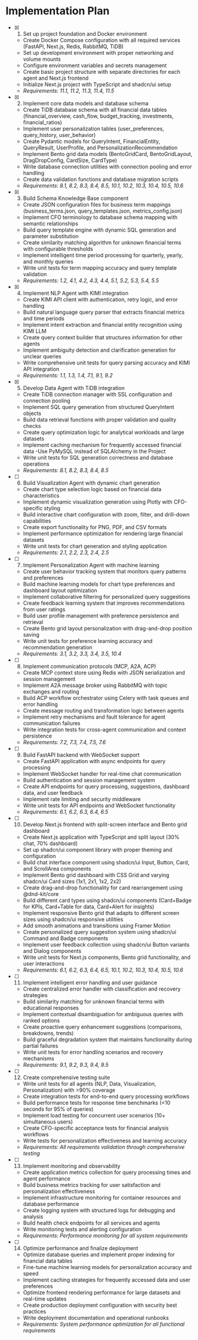 # Implementation Plan

- [x] 1. Set up project foundation and Docker environment

  - Create Docker Compose configuration with all required services (FastAPI, Next.js, Redis, RabbitMQ, TiDB)
  - Set up development environment with proper networking and volume mounts
  - Configure environment variables and secrets management
  - Create basic project structure with separate directories for each agent and Next.js frontend
  - Initialize Next.js project with TypeScript and shadcn/ui setup
  - _Requirements: 11.1, 11.2, 11.3, 11.4, 11.5_

- [x] 2. Implement core data models and database schema

  - Create TiDB database schema with all financial data tables (financial_overview, cash_flow, budget_tracking, investments, financial_ratios)
  - Implement user personalization tables (user_preferences, query_history, user_behavior)
  - Create Pydantic models for QueryIntent, FinancialEntity, QueryResult, UserProfile, and PersonalizationRecommendation
  - Implement Bento grid data models (BentoGridCard, BentoGridLayout, DragDropConfig, CardSize, CardType)
  - Write database connection utilities with connection pooling and error handling
  - Create data validation functions and database migration scripts
  - _Requirements: 8.1, 8.2, 8.3, 8.4, 8.5, 10.1, 10.2, 10.3, 10.4, 10.5, 10.6_

- [x] 3. Build Schema Knowledge Base component

  - Create JSON configuration files for business term mappings (business_terms.json, query_templates.json, metrics_config.json)
  - Implement CFO terminology to database schema mapping with semantic relationships
  - Build query template engine with dynamic SQL generation and parameter substitution
  - Create similarity matching algorithm for unknown financial terms with configurable thresholds
  - Implement intelligent time period processing for quarterly, yearly, and monthly queries
  - Write unit tests for term mapping accuracy and query template validation
  - _Requirements: 1.2, 4.1, 4.2, 4.3, 4.4, 5.1, 5.2, 5.3, 5.4, 5.5_

- [x] 4. Implement NLP Agent with KIMI integration

  - Create KIMI API client with authentication, retry logic, and error handling
  - Build natural language query parser that extracts financial metrics and time periods
  - Implement intent extraction and financial entity recognition using KIMI LLM
  - Create query context builder that structures information for other agents
  - Implement ambiguity detection and clarification generation for unclear queries
  - Write comprehensive unit tests for query parsing accuracy and KIMI API integration
  - _Requirements: 1.1, 1.3, 1.4, 7.1, 9.1, 9.2_

- [x] 5. Develop Data Agent with TiDB integration

  - Create TiDB connection manager with SSL configuration and connection pooling
  - Implement SQL query generation from structured QueryIntent objects
  - Build data retrieval functions with proper validation and quality checks
  - Create query optimization logic for analytical workloads and large datasets
  - Implement caching mechanism for frequently accessed financial data
  -Use PyMySQL instead of SQLAlchemy in the Project
  - Write unit tests for SQL generation correctness and database operations
  - _Requirements: 8.1, 8.2, 8.3, 8.4, 8.5_

- [ ] 6. Build Visualization Agent with dynamic chart generation

  - Create chart type selection logic based on financial data characteristics
  - Implement dynamic visualization generation using Plotly with CFO-specific styling
  - Build interactive chart configuration with zoom, filter, and drill-down capabilities
  - Create export functionality for PNG, PDF, and CSV formats
  - Implement performance optimization for rendering large financial datasets
  - Write unit tests for chart generation and styling application
  - _Requirements: 2.1, 2.2, 2.3, 2.4, 2.5_

- [ ] 7. Implement Personalization Agent with machine learning

  - Create user behavior tracking system that monitors query patterns and preferences
  - Build machine learning models for chart type preferences and dashboard layout optimization
  - Implement collaborative filtering for personalized query suggestions
  - Create feedback learning system that improves recommendations from user ratings
  - Build user profile management with preference persistence and retrieval
  - Create Bento grid layout personalization with drag-and-drop position saving
  - Write unit tests for preference learning accuracy and recommendation generation
  - _Requirements: 3.1, 3.2, 3.3, 3.4, 3.5, 10.4_

- [ ] 8. Implement communication protocols (MCP, A2A, ACP)

  - Create MCP context store using Redis with JSON serialization and session management
  - Implement A2A message broker using RabbitMQ with topic exchanges and routing
  - Build ACP workflow orchestrator using Celery with task queues and error handling
  - Create message routing and transformation logic between agents
  - Implement retry mechanisms and fault tolerance for agent communication failures
  - Write integration tests for cross-agent communication and context persistence
  - _Requirements: 7.2, 7.3, 7.4, 7.5, 7.6_

- [ ] 9. Build FastAPI backend with WebSocket support

  - Create FastAPI application with async endpoints for query processing
  - Implement WebSocket handler for real-time chat communication
  - Build authentication and session management system
  - Create API endpoints for query processing, suggestions, dashboard data, and user feedback
  - Implement rate limiting and security middleware
  - Write unit tests for API endpoints and WebSocket functionality
  - _Requirements: 6.1, 6.2, 6.3, 6.4, 6.5_

- [ ] 10. Develop Next.js frontend with split-screen interface and Bento grid dashboard

  - Create Next.js application with TypeScript and split layout (30% chat, 70% dashboard)
  - Set up shadcn/ui component library with proper theming and configuration
  - Build chat interface component using shadcn/ui Input, Button, Card, and ScrollArea components
  - Implement Bento grid dashboard with CSS Grid and varying shadcn/ui Card sizes (1x1, 2x1, 1x2, 2x2)
  - Create drag-and-drop functionality for card rearrangement using @dnd-kit/core
  - Build different card types using shadcn/ui components (Card+Badge for KPIs, Card+Table for data, Card+Alert for insights)
  - Implement responsive Bento grid that adapts to different screen sizes using shadcn/ui responsive utilities
  - Add smooth animations and transitions using Framer Motion
  - Create personalized query suggestion system using shadcn/ui Command and Badge components
  - Implement user feedback collection using shadcn/ui Button variants and Dialog components
  - Write unit tests for Next.js components, Bento grid functionality, and user interactions
  - _Requirements: 6.1, 6.2, 6.3, 6.4, 6.5, 10.1, 10.2, 10.3, 10.4, 10.5, 10.6_

- [ ] 11. Implement intelligent error handling and user guidance

  - Create centralized error handler with classification and recovery strategies
  - Build similarity matching for unknown financial terms with educational responses
  - Implement contextual disambiguation for ambiguous queries with ranked options
  - Create proactive query enhancement suggestions (comparisons, breakdowns, trends)
  - Build graceful degradation system that maintains functionality during partial failures
  - Write unit tests for error handling scenarios and recovery mechanisms
  - _Requirements: 9.1, 9.2, 9.3, 9.4, 9.5_

- [ ] 12. Create comprehensive testing suite

  - Write unit tests for all agents (NLP, Data, Visualization, Personalization) with >90% coverage
  - Create integration tests for end-to-end query processing workflows
  - Build performance tests for response time benchmarks (<10 seconds for 95% of queries)
  - Implement load testing for concurrent user scenarios (10+ simultaneous users)
  - Create CFO-specific acceptance tests for financial analysis workflows
  - Write tests for personalization effectiveness and learning accuracy
  - _Requirements: All requirements validation through comprehensive testing_

- [ ] 13. Implement monitoring and observability

  - Create application metrics collection for query processing times and agent performance
  - Build business metrics tracking for user satisfaction and personalization effectiveness
  - Implement infrastructure monitoring for container resources and database performance
  - Create logging system with structured logs for debugging and analysis
  - Build health check endpoints for all services and agents
  - Write monitoring tests and alerting configuration
  - _Requirements: Performance monitoring for all system requirements_

- [ ] 14. Optimize performance and finalize deployment
  - Optimize database queries and implement proper indexing for financial data tables
  - Fine-tune machine learning models for personalization accuracy and speed
  - Implement caching strategies for frequently accessed data and user preferences
  - Optimize frontend rendering performance for large datasets and real-time updates
  - Create production deployment configuration with security best practices
  - Write deployment documentation and operational runbooks
  - _Requirements: System performance optimization for all functional requirements_
